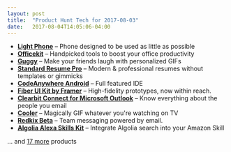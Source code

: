 ```yaml
---
layout: post
title:  "Product Hunt Tech for 2017-08-03"
date:   2017-08-04T14:05:06-04:00
---
```


* **[Light Phone](https://www.producthunt.com/posts/light-phone?utm_campaign=producthunt-api&utm_medium=api&utm_source=Application%3A+Daily+Digest+RSS+%28ID%3A+3202%29)** – Phone designed to be used as little as possible
* **[Officekit](https://www.producthunt.com/posts/officekit?utm_campaign=producthunt-api&utm_medium=api&utm_source=Application%3A+Daily+Digest+RSS+%28ID%3A+3202%29)** – Handpicked tools to boost your office productivity
* **[Guggy](https://www.producthunt.com/posts/guggy-4?utm_campaign=producthunt-api&utm_medium=api&utm_source=Application%3A+Daily+Digest+RSS+%28ID%3A+3202%29)** – Make your friends laugh with personalized GIFs
* **[Standard Resume Pro](https://www.producthunt.com/posts/standard-resume-pro?utm_campaign=producthunt-api&utm_medium=api&utm_source=Application%3A+Daily+Digest+RSS+%28ID%3A+3202%29)** – Modern & professional resumes without templates or gimmicks
* **[CodeAnywhere Android](https://www.producthunt.com/posts/codeanywhere-android?utm_campaign=producthunt-api&utm_medium=api&utm_source=Application%3A+Daily+Digest+RSS+%28ID%3A+3202%29)** – Full featured IDE
* **[Fiber UI Kit by Framer](https://www.producthunt.com/posts/fiber-ui-kit-by-framer?utm_campaign=producthunt-api&utm_medium=api&utm_source=Application%3A+Daily+Digest+RSS+%28ID%3A+3202%29)** – High-fidelity prototypes, now within reach.
* **[Clearbit Connect for Microsoft Outlook](https://www.producthunt.com/posts/clearbit-connect-for-microsoft-outlook?utm_campaign=producthunt-api&utm_medium=api&utm_source=Application%3A+Daily+Digest+RSS+%28ID%3A+3202%29)** – Know everything about the people you email
* **[Cooler](https://www.producthunt.com/posts/cooler?utm_campaign=producthunt-api&utm_medium=api&utm_source=Application%3A+Daily+Digest+RSS+%28ID%3A+3202%29)** – Magically GIF whatever you're watching on TV
* **[Redkix Beta](https://www.producthunt.com/posts/redkix-beta?utm_campaign=producthunt-api&utm_medium=api&utm_source=Application%3A+Daily+Digest+RSS+%28ID%3A+3202%29)** – Team messaging powered by email.
* **[Algolia Alexa Skills Kit](https://www.producthunt.com/posts/algolia-alexa-skills-kit?utm_campaign=producthunt-api&utm_medium=api&utm_source=Application%3A+Daily+Digest+RSS+%28ID%3A+3202%29)** – Integrate Algolia search into your Amazon Skill

… and [17 more](https://www.producthunt.com/tech) products